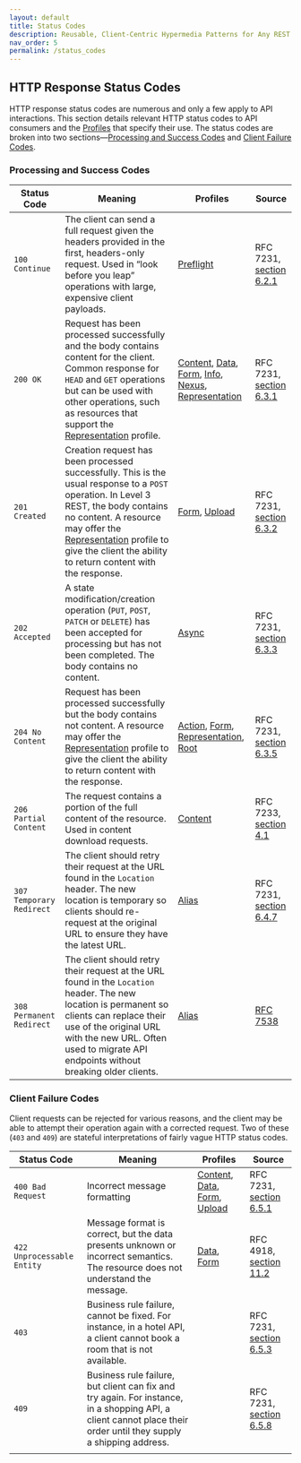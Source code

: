 ```yaml
---
layout: default
title: Status Codes
description: Reusable, Client-Centric Hypermedia Patterns for Any REST API
nav_order: 5
permalink: /status_codes
---
```

## HTTP Response Status Codes

HTTP response status codes are numerous and only a few apply to API interactions. This section details relevant HTTP status codes to API consumers and the [Profiles](profiles/profiles.md) that specify their use. The status codes are broken into two sections—[Processing and Success Codes](#processing-and-success-codes) and [Client Failure Codes](#client-failure-codes).

### Processing and Success Codes

| Status Code              | Meaning                                                      | Profiles                                                     | Source                                                       |
| ------------------------ | ------------------------------------------------------------ | ------------------------------------------------------------ | ------------------------------------------------------------ |
| `100 Continue`           | The client can send a full request given the headers provided in the first, headers-only request. Used in “look before you leap” operations with large, expensive client payloads. | [Preflight](profiles/preflight.md)                           | RFC 7231, [section 6.2.1](https://tools.ietf.org/html/rfc7231#section-6.2.1) |
| `200 OK`                 | Request has been processed successfully and the body contains content for the client. Common response for `HEAD` and `GET` operations but can be used with other operations, such as resources that support the [Representation](profiles/representation.md) profile. | [Content](profiles/content.md), [Data](profiles/data.md), [Form](profiles/form.md), [Info](profiles/info.md), [Nexus](profiles/nexus.md),   [Representation](profiles/representation.md) | RFC 7231, [section 6.3.1](https://tools.ietf.org/html/rfc7231#section-6.3.1) |
| `201 Created`            | Creation request has been processed successfully. This is the usual response to a `POST` operation. In Level 3 REST, the body contains no content. A resource may offer the [Representation](profiles/representation.md) profile to give the client the ability to return content with the response. | [Form](profiles/form.md), [Upload](profiles/upload.md)       | RFC 7231, [section 6.3.2](https://tools.ietf.org/html/rfc7231#section-6.3.2) |
| `202 Accepted`           | A state modification/creation operation (`PUT`, `POST`, `PATCH` or `DELETE`) has been accepted for processing but has not been completed. The body contains no content. | [Async](profiles/async.md)                                   | RFC 7231, [section 6.3.3](https://tools.ietf.org/html/rfc7231#section-6.3.3) |
| `204 No Content`         | Request has been processed successfully but the body contains not content. A resource may offer the [Representation](profiles/representation.md) profile to give the client the ability to return content with the response. | [Action](profiles/action.md), [Form](profiles/form.md), [Representation](profiles/representation.md), [Root](profiles/root.md) | RFC 7231, [section 6.3.5](https://tools.ietf.org/html/rfc7231#section-6.3.5) |
| `206 Partial Content`    | The request contains a portion of the full content of the resource. Used in content download requests. | [Content](profiles/content.md)                               | RFC 7233, [section 4.1](https://tools.ietf.org/html/rfc7233#section-4.1) |
| `307 Temporary Redirect` | The client should retry their request at the URL found in the `Location` header. The new location is temporary so clients should re-request at the original URL to ensure they have the latest URL. | [Alias](profiles/alias.md)                                   | RFC 7231, [section 6.4.7](https://tools.ietf.org/html/rfc7231#section-6.4.7) |
| `308 Permanent Redirect` | The client should retry their request at the URL found in the `Location` header. The new location is permanent so clients can replace their use of the original URL with the new URL. Often used to migrate API endpoints without breaking older clients. | [Alias](profiles/alias.md)                                   | [RFC 7538](https://tools.ietf.org/html/rfc7538)              |

### Client Failure Codes

Client requests can be rejected for various reasons, and the client may be able to attempt their operation again with a corrected request. Two of these (`403` and `409`) are stateful interpretations of fairly vague HTTP status codes.  

| Status Code                | Meaning                                                      | Profiles                                                     | Source                                                       |
| -------------------------- | ------------------------------------------------------------ | ------------------------------------------------------------ | ------------------------------------------------------------ |
| `400 Bad Request`          | Incorrect message formatting                                 | [Content](profiles/content.md), [Data](profiles/data.md), [Form](profiles/form.md), [Upload](profiles/upload.md) | RFC 7231, [section 6.5.1](https://tools.ietf.org/html/rfc7231#section-6.5.1) |
| `422 Unprocessable Entity` | Message format is correct, but the data presents unknown or incorrect semantics. The resource does not understand the message. | [Data](profiles/data.md), [Form](profiles/form.md)           | RFC 4918, [section 11.2](https://tools.ietf.org/html/rfc4918#section-11.2) |
| `403`                      | Business rule failure, cannot be fixed. For instance, in a hotel API, a client cannot book a room that is not available. |                                                              | RFC 7231, [section 6.5.3](https://tools.ietf.org/html/rfc7231#section-6.5.3) |
| `409`                      | Business rule failure, but client can fix and try again. For instance, in a shopping API, a client cannot place their order until they supply a shipping address. |                                                              | RFC 7231, [section 6.5.8](https://tools.ietf.org/html/rfc7231#section-6.5.8) |
|                            |                                                              |                                                              |                                                              |

